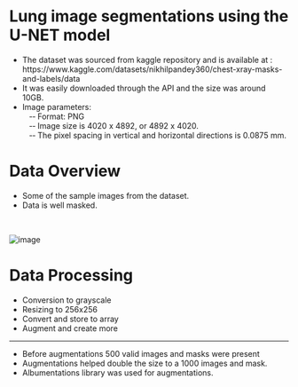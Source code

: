 # Lung image segmentations using the U-NET model
<UL>
 	<LI>The dataset was sourced from kaggle repository and is available at : 
 https://www.kaggle.com/datasets/nikhilpandey360/chest-xray-masks-and-labels/data </LI>
	<LI>It was easily downloaded through the API and the size was around 10GB.</LI>
	<LI>Image parameters:<br>
	&nbsp &nbsp-­‐ Format: PNG<br>
	&nbsp &nbsp-­‐ Image size is 4020 x 4892, or 4892 x 4020.<br>
	&nbsp &nbsp-­‐ The pixel spacing in vertical and horizontal directions is 0.0875 mm.<br></LI>
</UL>

# Data Overview 
<UL><LI>Some of the
	sample images 
	from the dataset. </LI>

<LI>Data is well 
	masked.
</LI>
</UL>
<br>

![image](https://github.com/AnurodhRaina/lung_image_unet/assets/51761306/8a0337ab-b280-4649-baf2-f514adba7466)

# Data Processing
<UL>
	<LI>Conversion to grayscale</LI>
	<LI>Resizing to 256x256</LI>
	<LI>Convert and store to array</LI>
	<LI>Augment and create more</LI>
</UL>
<hr>
<UL>
	<LI>Before augmentations 500 valid images and masks were present</LI>
	<LI>Augmentations helped double the size to a 1000 images and mask.</LI>
	<LI>Albumentations library was used for augmentations.</LI>

</UL>



